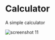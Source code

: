 # Calculator

A simple calculator

![screenshot 11](https://user-images.githubusercontent.com/26575291/31787685-8466bfa0-b4da-11e7-8304-e87a973b1a26.png)
